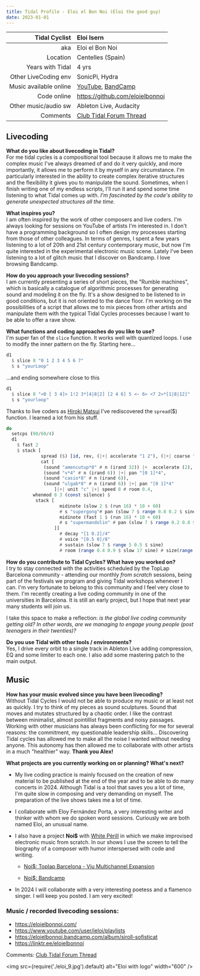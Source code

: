 ```yaml
---
title: Tidal Profile - Eloi el Bon Noi (Eloi the good guy)
date: 2023-01-01
---
```


| Tidal Cyclist  | Eloi Isern |
| --------:    | :---------- |
| aka          | Eloi el Bon Noi |
| Location     | Centelles (Spain) |
| Years with Tidal | 4 yrs |
| Other LiveCoding env | SonicPi, Hydra |
| Music available online | [YouTube](https://www.youtube.com/user/ieloi/playlists), [BandCamp](https://eloielbonnoi.bandcamp.com/music) |
| Code online  | https://github.com/eloielbonnoi |
| Other music/audio sw | Ableton Live, Audacity |
| Comments | [Club Tidal Forum Thread](https://club.tidalcycles.org/)|

## Livecoding  

**What do you like about livecoding in Tidal?**  
For me tidal cycles is a compositional tool because it allows me to make the complex music I've always dreamed of and do it very quickly, and more importantly, it allows me to perform it by myself in any circumstance.
I'm particularly interested in the ability to create complex iterative structures and the flexibility it gives you to manipulate the sound. Sometimes, when I finish writing one of my endless scripts, I'll run it and spend some time listening to what Tidal comes up with. *I'm fascinated by the code's ability to generate unexpected structures all the time.*

**What inspires you?**   
I am often inspired by the work of other composers and live coders. I'm always looking for sessions on YouTube of artists I'm interested in. I don't have a programming background so I often design my processes starting from those of other colleagues. In terms of genres, I spent a few years listening to a lot of 20th and 21st century contemporary music, but now I'm quite interested in the experimental electronic music scene. Lately I've been listening to a lot of glitch music that I discover on Bandcamp. I love browsing Bandcamp.

**How do you approach your livecoding sessions?**  
I am currently presenting a series of short pieces, the "Rumble machines", which is basically a catalogue of algorithmic processes for generating sound and modeling it on the fly. It's a show designed to be listened to in good conditions, but it is not oriented to the dance floor. I'm working on the possibilities of a script that allows me to mix pieces from other artists and manipulate them with the typical Tidal Cycles processes because I want to be able to offer a rave show.

**What functions and coding approaches do you like to use?**  
I'm super fan of the `slice` function. It works well with quantized loops. I use to modify the inner pattern on the fly. Starting here...

```haskell
d1
  $ slice 8 "0 1 2 3 4 5 6 7"
  $ s "yourLoop"

```
...and ending somewhere close to this

```haskell
d1
  $ slice 8 "<0 [ 3 4]> 1!2 3*[4|8|2] [2 4 6] 5 <~ 6> <7 2>*[1|8|12]"
  $ s "yourloop"

```

Thanks to live coders as [Hiroki Matsui](https://www.youtube.com/@hirokimtplc/videos) I've rediscovered the `spread`($) function. I learned a lot from his stuff.

```haskell
do
  setcps (90/60/4)  
  d1
    $ fast 2
    $ stack [
             spread ($) [id, rev, (|+| accelerate "1 2"), (|+| coarse "16 32 24"), chop 16, stut 4 0.25 0.05 ] $
             cat [
              (sound "amencutup*8" # n (irand 32)) |+  accelerate (2),
              (sound "v*4" # n (irand 6)) |+| pan "[0 1]*4",
              (sound "casio*8" # n (irand 6)),
              (sound "ulgab*8" # n (irand 6)) |+| pan "[0 1]*4"
                  ]|+| unit "c" |+| speed 8 # room 0.4,
          whenmod 8 3 (const silence) $
           stack [
                    midinote (slow 2 $ (run 16) * 10 + 60)
                    # s "supergong"# pan (slow 7 $ range 0.8 0.2 $ sine) ,
                    midinote (fast 1 $ (run 16) * 10 + 60)
                    # s "supermandolin" # pan (slow 7 $ range 0.2 0.8 $ sine)
                  ]]
                    # decay "[1 0.2]/4"
                    # voice "[0.5 0]/8"
                    # sustain (slow 7 $ range 5 0.5 $ sine)
                    # room (range 0.4 0.9 $ slow 17 sine) # size(range 0.3 0.6 $ slow 17 sine)

````

**How do you contribute to Tidal Cycles? What have you worked on?**  
I try to stay connected with the activities scheduled by the TopLap Barcelona community - attending our monthly *from scratch* sessions, being part of the festivals we program and giving Tidal workshops whenever I can. I'm very fortunate to belong to this community and I feel very close to them. I'm recently creating a live coding community in one of the universities in Barcelona. It is still an early project, but I hope that next year many students will join us.

I take this space to make a reflection: *is the global live coding community getting old? In other words, are we managing to engage young people (post teenagers in their twenties)?*

**Do you use Tidal with other tools / environments?**  
Yes, I drive every orbit to a single track in Ableton Live adding compression, EQ and some limiter to each one. I also add some mastering patch to the main output.

## Music  

**How has your music evolved since you have been livecoding?**  
Without Tidal Cycles I would not be able to produce my music or at least not as quickly. I try to think of my pieces as sound sculptures. Sound that moves and mutates structured by a chaotic order. I like the contrast between minimalist, almost pointillist fragments and noisy passages.
Working with other musicians has always been conflicting for me for several reasons: the commitment, my questionable leadership skills... Discovering Tidal cycles has allowed me to make all the noise I wanted without needing anyone. This autonomy has then allowed me to collaborate with other artists in a much "healthier" way. **Thank you Alex!**

**What projects are you currently working on or planning? What's next?**   
- My live coding practice is mainly focused on the creation of new material to be published at the end of the year and to be able to do many concerts in 2024. Although Tidal is a tool that saves you a lot of time, I'm quite slow in composing and very demanding on myself. The preparation of the live shows takes me a lot of time.
- I collaborate with Eloy Fernández Porta, a very interesting writer and thinker with whom we do spoken word sessions. Curiously we are both named Eloi, an unusual name.
- I also have a project **Noi$** with [White Pèrill](https://whiteperill.bandcamp.com/) in which we make improvised electronic music from scratch. In our shows I use the screen to tell the biography of a composer with humor interspersed with code and writing.

    - [Noi$: Toplap Barcelona - Viu Multichannel Expansion](https://www.youtube.com/watch?v=jwX3TpOaodo&list=PLPpU9K6Wgm8tmhWsAwBRPr2rIy3xtKKeN&index=6&ab_channel=TOPLAP_BARCELONA)

    - [Noi$: Bandcamp](https://elsnois.bandcamp.com/music)

- In 2024 I will collaborate with a very interesting poetess and a flamenco singer. I will keep you posted. I am very excited!

### Music / recorded livecoding sessions:
- https://eloielbonnoi.com/
- https://www.youtube.com/user/ieloi/playlists
- https://eloielbonnoi.bandcamp.com/album/siroll-sofisticat
- https://linktr.ee/eloielbonnoi

Comments: [Club Tidal Forum Thread](https://club.tidalcycles.org/)  

<img
  src={require('./eloi_9.jpg').default}
  alt="Eloi with logo"
  width="600"
/>
